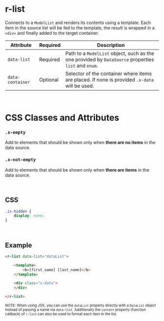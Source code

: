 # r-list

Connects to a `ModelList` and renders its contents using a template. Each item in the source list will be fed to the template, the result is wrapped in a `<div>` and finally added to the target container.

|Attribute|Required|Description
|---------|--------|-----------
|`data-list`|Required|Path to a `ModelList` object, such as the one provided by `DataSource` properties `list` and `enum`.
|`data-container`|Optional|Selector of the container where items are placed. If none is provided `.x-data` will be used.

<br/>

# CSS Classes and Attributes

### `.x-empty`
Add to elements that should be shown only when **there are no items** in the data source.

### `.x-not-empty`
Add to elements that should be shown only when **there are items** in the data source.

<br/>

## CSS

```css
.is-hidden {
    display: none;
}
```

<br/>

## Example

```html
<r-list data-list="dataList">

    <template>
        <b>[first_name] [last_name]</b>
    </template>

    <div class="x-data">
    </div>

</r-list>
```

<small>NOTE: When using JSX, you can use the `dataList` property directly with a `DataList` object instead of passing a name via `data-list`. Additionally the `content` property (function callback) of `r-list` can also be used to format each item in the list.</small>
